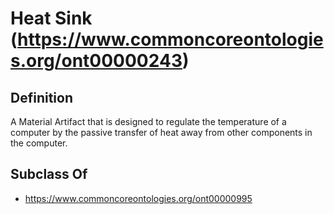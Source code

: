 # Heat Sink (https://www.commoncoreontologies.org/ont00000243)

## Definition
A Material Artifact that is designed to regulate the temperature of a computer by the passive transfer of heat away from other components in the computer.

## Subclass Of
- https://www.commoncoreontologies.org/ont00000995

